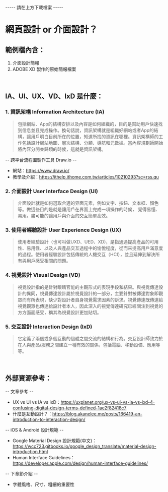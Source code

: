 ----- 請在上方下載檔案 -----
# 網⾴設計 or 介⾯設計？
## 範例檔內含：
1. 介面設計簡報
2. ADOBE XD 製作的原始簡報檔案

&nbsp;

## IA、UI、UX、VD、IxD 是什麼：
### 1. 資訊架構 Information Architecture (IA)
> 包括網站、App的結構安排以及內容是如何組織的，目的是幫助用戶快速找到信息並且完成操作。換句話說，資訊架構就是組織好網站或者App的結構，讓用戶明白目前所在的位置，知道所找的資訊在哪裡。資訊架構師的工作包括設計網站地圖、層次結構、分類、導航和元數據。當內容規劃師開始將內容分開並歸類的時候，這就是資訊架構。

-- 跨平台流程圖製作工具 Draw.io --
* 網站：https://www.draw.io/
* 教學及介紹：https://ithelp.ithome.com.tw/articles/10210293?sc=rss.qu

### 2. 介面設計 User Interface Design (UI)
> 介面設計就是如何選取合適的界面元素，例如文字、按鈕、文本框、顏色等。做這些目的是就是讓用戶在界面上完成一項操作的時候， 覺得易懂、易用。盡可能的讓用戶與介面的交互簡單高效。

### 3. 使用者經驗設計 User Experience Design (UX)
> 使用者經驗設計（也可叫做UXD、UED、XD)，是指通過提高產品的可用性、易用性、以及人與產品交互過程中的愉悅程度，從而來提高用戶滿意度的過程。使用者經驗設計包括傳統的人機交互（HCI），並且延伸到解決所有與用戶感受相關的問題。

### 4. 視覺設計 Visual  Design (VD)
> 視覺設計指的是針對眼睛官能的主觀形式的表現手段和結果。與視覺傳達設計的異同，視覺傳達設計屬於視覺設計的一部分，主要針對被傳達對象即觀眾而有所表現，缺少對設計者自身視覺需求因素的訴求。視覺傳達既傳達給視覺觀眾也傳達給設計者本人，因此深入的視覺傳達研究已經關注到視覺的方方面面感受，稱其為視覺設計更加貼切。

### 5. 交互設計 Interaction Design (IxD)
> 它定義了兩個或多個互動的個體之間交流的結構和行為。交互設計師致力於在人與產品/服務之間建立一種有效的關係，包括電腦、移動設備、應用等等。

&nbsp;

## 外部資源參考：
-- 文章參考 --
* UX vs UI vs IA vs IxD：https://uxplanet.org/ux-vs-ui-vs-ia-vs-ixd-4-confusing-digital-design-terms-defined-1ae2f82418c7
* 什麼是互動設計？：https://blog.akanelee.me/posts/166419-an-introduction-to-interaction-design/

-- iOS & Android 設計規範 --
* Google Material Design 設計規範(中文)：https://wcc723.gitbooks.io/google_design_translate/material-design-introduction.html
* Human Interface Guidelines：https://developer.apple.com/design/human-interface-guidelines/

-- 下章節介紹 --
* 字體風格、尺寸、粗細的重要性
